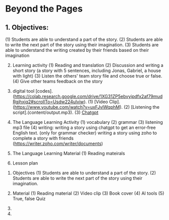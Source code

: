  # Beyond the Pages

## 1. Objectives: 
(1) Students are able to understand a part of the story.
(2) Students are able to write the next part of the story using their imagination.
(3) Students are able to understand the writing created by their friends based on their imagination

2. Learning activity
 (1) Reading and translation 
 (2) Discussion and writing a short story (a story with 5 sentences, including Jonas, Gabriel, a house with light)
 (3) Listen the others' team story file and choose true or false.   
 (4) Give other teams feedback on the story  


3. digital tool [codes].(https://colab.research.google.com/drive/1XG31ZP5ebvyipdfx2af79mudRgjhxjq2#scrollTo=Usdw224ulviw).
(1) [Video Clip].(https://www.youtube.com/watch?v=uxFJvlWqphM).
(2) [Listening the script].(content/output.mp3).
(3) [Chatgpt](https://openai.com/index/gpt-4/)

4. The Language Learning Activity
(1) vocabulary 
(2) grammar
(3) listening mp3 file 
(4) writing: writing a story using chatgpt to get an error-free English text. (only for grammar checker) 
            writing a story using zoho to complete a story with friends (https://writer.zoho.com/writer/documents)  
            
5. The Language Learning Material
 (1) Reading mateirals 

6. Lesson plan
1) Objectives
 (1) Students are able to understand a part of the story.
 (2) Students are able to write the next part of the story using their imagination.

2) Material 
 (1) Reading material
 (2) Video clip
 (3) Book cover 
 (4) AI tools 
 (5) True, false Quiz 

3) 
3) 
